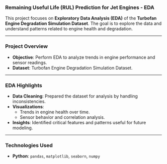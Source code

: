 ### Remaining Useful Life (RUL) Prediction for Jet Engines - EDA  

This project focuses on **Exploratory Data Analysis (EDA)** of the **Turbofan Engine Degradation Simulation Dataset**. The goal is to explore the data and understand patterns related to engine health and degradation.

---

### **Project Overview**
- **Objective**: Perform EDA to analyze trends in engine performance and sensor readings.  
- **Dataset**: Turbofan Engine Degradation Simulation Dataset.  

---

### **EDA Highlights**
- **Data Cleaning**: Prepared the dataset for analysis by handling inconsistencies.  
- **Visualizations**:  
  - Trends in engine health over time.  
  - Sensor behavior and correlation analysis.  
- **Insights**: Identified critical features and patterns useful for future modeling.  

---

### **Technologies Used**
- **Python**: `pandas`, `matplotlib`, `seaborn`, `numpy`  
